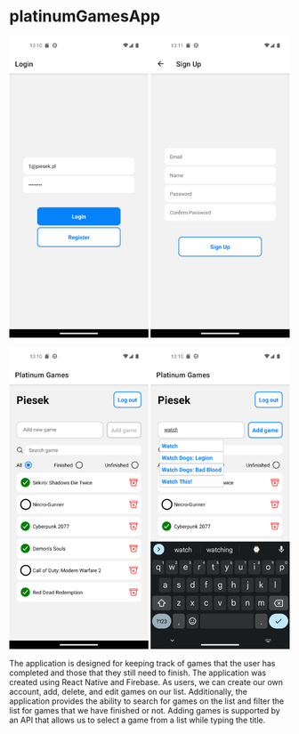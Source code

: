 # platinumGamesApp

<p float="left">
  <img src="/images/ss1.png" width="250" />
  <img src="/images/ss2.png" width="250" /> 
</p>

<p float="left">
  <img src="/images/ss3.png" width="250" />
  <img src="/images/ss4.png" width="250" /> 
</p>

The application is designed for keeping track of games that the user has completed and those that they still need to finish. The application was created using React Native and Firebase. As users, we can create our own account, add, delete, and edit games on our list. Additionally, the application provides the ability to search for games on the list and filter the list for games that we have finished or not. Adding games is supported by an API that allows us to select a game from a list while typing the title.
